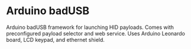 # Arduino badUSB
 Arduino badUSB framework for launching HID payloads. Comes with preconfigured payload selector and web service. Uses Arduino Leonardo board, LCD keypad, and ethernet shield.
